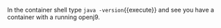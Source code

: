 In the container shell type `java -version`{{execute}} and see you have a container with a running openj9.
